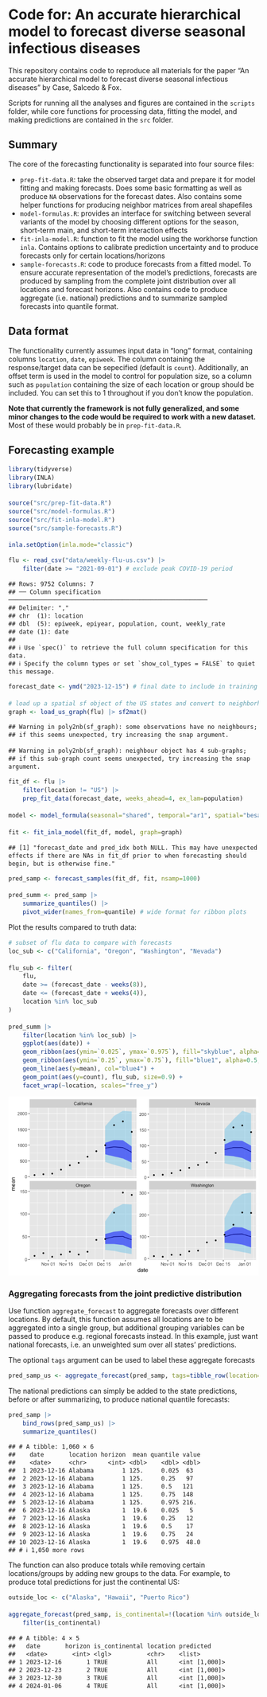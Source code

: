 Code for: An accurate hierarchical model to forecast diverse seasonal
infectious diseases
================

This repository contains code to reproduce all materials for the paper
“An accurate hierarchical model to forecast diverse seasonal infectious
diseases” by Case, Salcedo & Fox.

Scripts for running all the analyses and figures are contained in the
`scripts` folder, while core functions for processing data, fitting the
model, and making predictions are contained in the `src` folder.

## Summary

The core of the forecasting functionality is separated into four source
files:

- `prep-fit-data.R`: take the observed target data and prepare it for
  model fitting and making forecasts. Does some basic formatting as well
  as produce `NA` observations for the forecast dates. Also contains
  some helper functions for producing neighbor matrices from areal
  shapefiles
- `model-formulas.R`: provides an interface for switching between
  several variants of the model by choosing different options for the
  season, short-term main, and short-term interaction effects
- `fit-inla-model.R`: function to fit the model using the workhorse
  function `inla`. Contains options to calibrate prediction uncertainty
  and to produce forecasts only for certain locations/horizons
- `sample-forecasts.R`: code to produce forecasts from a fitted model.
  To ensure accurate representation of the model’s predictions,
  forecasts are produced by sampling from the complete joint
  distribution over all locations and forecast horizons. Also contains
  code to produce aggregate (i.e. national) predictions and to summarize
  sampled forecasts into quantile format.

## Data format

The functionality currently assumes input data in “long” format,
containing columns `location`, `date`, `epiweek`. The column containing
the response/target data can be sepecified (default is `count`).
Additionally, an offset term is used in the model to control for
population size, so a column such as `population` containing the size of
each location or group should be included. You can set this to 1
throughout if you don’t know the population.

**Note that currently the framework is not fully generalized, and some
minor changes to the code would be required to work with a new
dataset.** Most of these would probably be in `prep-fit-data.R`.

## Forecasting example

``` r
library(tidyverse)
library(INLA)
library(lubridate)

source("src/prep-fit-data.R")
source("src/model-formulas.R")
source("src/fit-inla-model.R")
source("src/sample-forecasts.R")

inla.setOption(inla.mode="classic")
```

``` r
flu <- read_csv("data/weekly-flu-us.csv") |> 
    filter(date >= "2021-09-01") # exclude peak COVID-19 period
```

    ## Rows: 9752 Columns: 7
    ## ── Column specification ────────────────────────────────────────────────────────
    ## Delimiter: ","
    ## chr  (1): location
    ## dbl  (5): epiweek, epiyear, population, count, weekly_rate
    ## date (1): date
    ## 
    ## ℹ Use `spec()` to retrieve the full column specification for this data.
    ## ℹ Specify the column types or set `show_col_types = FALSE` to quiet this message.

``` r
forecast_date <- ymd("2023-12-15") # final date to include in training

# load up a spatial sf object of the US states and convert to neighborhood matrix
graph <- load_us_graph(flu) |> sf2mat()
```

    ## Warning in poly2nb(sf_graph): some observations have no neighbours;
    ## if this seems unexpected, try increasing the snap argument.

    ## Warning in poly2nb(sf_graph): neighbour object has 4 sub-graphs;
    ## if this sub-graph count seems unexpected, try increasing the snap argument.

``` r
fit_df <- flu |> 
    filter(location != "US") |> 
    prep_fit_data(forecast_date, weeks_ahead=4, ex_lam=population)

model <- model_formula(seasonal="shared", temporal="ar1", spatial="besagproper")

fit <- fit_inla_model(fit_df, model, graph=graph)
```

    ## [1] "forecast_date and pred_idx both NULL. This may have unexpected effects if there are NAs in fit_df prior to when forecasting should begin, but is otherwise fine."

``` r
pred_samp <- forecast_samples(fit_df, fit, nsamp=1000)
    
pred_summ <- pred_samp |> 
    summarize_quantiles() |> 
    pivot_wider(names_from=quantile) # wide format for ribbon plots
```

Plot the results compared to truth data:

``` r
# subset of flu data to compare with forecasts
loc_sub <- c("California", "Oregon", "Washington", "Nevada")

flu_sub <- filter(
    flu, 
    date >= (forecast_date - weeks(8)),
    date <= (forecast_date + weeks(4)),
    location %in% loc_sub
)

pred_summ |> 
    filter(location %in% loc_sub) |> 
    ggplot(aes(date)) +
    geom_ribbon(aes(ymin=`0.025`, ymax=`0.975`), fill="skyblue", alpha=0.5, col=NA) +
    geom_ribbon(aes(ymin=`0.25`, ymax=`0.75`), fill="blue1", alpha=0.5, col=NA) +
    geom_line(aes(y=mean), col="blue4") +
    geom_point(aes(y=count), flu_sub, size=0.9) +
    facet_wrap(~location, scales="free_y")
```

![](README_files/figure-gfm/unnamed-chunk-3-1.png)<!-- -->

### Aggregating forecasts from the joint predictive distribution

Use function `aggregate_forecast` to aggregate forecasts over different
locations. By default, this function assumes all locations are to be
aggregated into a single group, but additional grouping variables can be
passed to produce e.g. regional forecasts instead. In this example, just
want national forecasts, i.e. an unweighted sum over all states’
predictions.

The optional `tags` argument can be used to label these aggregate
forecasts

``` r
pred_samp_us <- aggregate_forecast(pred_samp, tags=tibble_row(location="US"))
```

The national predictions can simply be added to the state predictions,
before or after summarizing, to produce national quantile forecasts:

``` r
pred_samp |> 
    bind_rows(pred_samp_us) |> 
    summarize_quantiles()
```

    ## # A tibble: 1,060 × 6
    ##    date       location horizon  mean quantile value
    ##    <date>     <chr>      <int> <dbl>    <dbl> <dbl>
    ##  1 2023-12-16 Alabama        1 125.     0.025  63  
    ##  2 2023-12-16 Alabama        1 125.     0.25   97  
    ##  3 2023-12-16 Alabama        1 125.     0.5   121  
    ##  4 2023-12-16 Alabama        1 125.     0.75  148  
    ##  5 2023-12-16 Alabama        1 125.     0.975 216. 
    ##  6 2023-12-16 Alaska         1  19.6    0.025   5  
    ##  7 2023-12-16 Alaska         1  19.6    0.25   12  
    ##  8 2023-12-16 Alaska         1  19.6    0.5    17  
    ##  9 2023-12-16 Alaska         1  19.6    0.75   24  
    ## 10 2023-12-16 Alaska         1  19.6    0.975  48.0
    ## # ℹ 1,050 more rows

The function can also produce totals while removing certain
locations/groups by adding new groups to the data. For example, to
produce total predictions for just the continental US:

``` r
outside_loc <- c("Alaska", "Hawaii", "Puerto Rico")

aggregate_forecast(pred_samp, is_continental=!(location %in% outside_loc)) |> 
    filter(is_continental)
```

    ## # A tibble: 4 × 5
    ##   date       horizon is_continental location predicted    
    ##   <date>       <int> <lgl>          <chr>    <list>       
    ## 1 2023-12-16       1 TRUE           All      <int [1,000]>
    ## 2 2023-12-23       2 TRUE           All      <int [1,000]>
    ## 3 2023-12-30       3 TRUE           All      <int [1,000]>
    ## 4 2024-01-06       4 TRUE           All      <int [1,000]>
